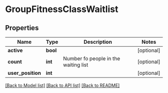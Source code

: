 # GroupFitnessClassWaitlist

## Properties
Name | Type | Description | Notes
------------ | ------------- | ------------- | -------------
**active** | **bool** |  | [optional] 
**count** | **int** | Number fo people in the waiting list | [optional] 
**user_position** | **int** |  | [optional] 

[[Back to Model list]](../../README.md#documentation-for-models) [[Back to API list]](../../README.md#documentation-for-api-endpoints) [[Back to README]](../../README.md)

